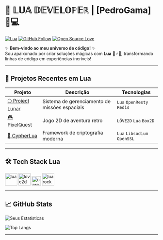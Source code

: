 # 🌌 𝕃𝕌𝔸 𝔻𝔼𝕍𝔼𝕃𝕆ℙ𝔼ℝ | [PedroGama] 👨💻

[![Lua](https://img.shields.io/badge/Made%20with-Lua-2C2D72?style=for-the-badge&logo=lua)](https://www.lua.org)
[![GitHub Follow](https://img.shields.io/github/followers/SEUUSER?style=for-the-badge&color=important)](https://github.com/SEUUSER)
[![Open Source Love](https://badges.frapsoft.com/os/v2/open-source.svg?v=103)](https://github.com/ellerbrock/open-source-badges/)

✨ **Bem-vindo ao meu universo de código!** ✨  
Sou apaixonado por criar soluções mágicas com **Lua** 🧙♂️💫, transformando linhas de código em experiências incríveis!

---

## 🚀 **Projetos Recentes em Lua**

| Projeto | Descrição | Tecnologias |
|---------|-----------|-------------|
| [🌕 Project Lunar](link) | Sistema de gerenciamento de missões espaciais | `Lua` `OpenResty` `Redis` |
| [🎮 PixelQuest](link) | Jogo 2D de aventura retro | `LÖVE2D` `Lua` `Box2D` |
| [🔐 CypherLua](link) | Framework de criptografia moderna | `Lua` `Libsodium` `OpenSSL` |

---

## 🛠️ **Tech Stack Lua**

<p align="left">
  <img src="https://www.vectorlogo.zone/logos/lua/lua-icon.svg" alt="lua" width="40" height="40"/>
  <img src="https://love2d.org/style/logo.png" alt="love2d" width="40" height="40"/>
  <img src="https://www.coronalabs.com/wp-content/uploads/2015/04/coronalabs-logo-300x114.png" alt="corona" height="30"/>
  <img src="https://luarocks.org/logo.svg" alt="luarocks" width="40" height="40"/>
</p>

---

## 📈 **GitHub Stats**

![Seus Estatísticas](https://github-readme-stats.vercel.app/api?username=SEUUSER&show_icons=true&theme=radical&count_private=true)

![Top Langs](https://github-readme-stats.vercel.app/api/top-langs/?username=SEUUSER&layout=compact&theme=radical&hide=html,css,javascript)

---
